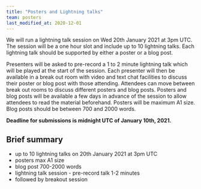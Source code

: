 ```yaml
---
title: "Posters and Lightning talks"
team: posters
last_modified_at: 2020-12-01
---
```


We will run a lightning talk session on Wed 20th January 2021 at 3pm UTC.  The session will be a one hour slot and include up to 10  lightning talks. Each lightning talk should be supported by either a poster or a blog post.

Presenters will be asked to pre-record a 1 to 2 minute lightning talk which will be played at the start of the session. Each presenter will then be available in a break out room with video and text chat facilities to discuss their poster or blog post with those attending. Attendees can move between break out rooms to discuss different posters and blog posts.  Posters and blog posts will be available a few days in advance of the session to allow attendees to read the material beforehand. Posters will be maximum A1 size. Blog posts should be between 700 and 2000 words.

**Deadline for submissions is midnight UTC of January 10th, 2021.**

## Brief summary

* up to 10 lightning talks on 20th January 2021 at 3pm UTC
* posters max A1 size
* blog post 700-2000 words
* lightning talk session - pre-record talk 1-2 minutes
* followed by breakout session
